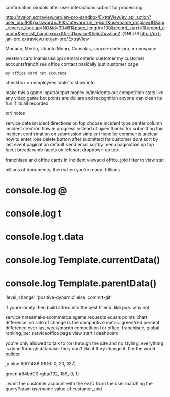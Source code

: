 confirmation modals after user interactions
submit for processing


http://avalon.extraview.net/jan-pro-sandbox/ExtraView/ev_api.action?user_id=JPI&password=JPI&statevar=run_report&username_display=ID&api_reverse_lookup=NO&id=30461&page_length=100&record_start=1&record_count=&persist_handle=xxx&field1=value&field2=value2
j@NhU8
http://ext-jan-pro.extraview.net/jan-pro/ExtraView

Monaco, Menlo, Ubuntu Mono, Consolas, source-code-pro, monospace

western carolinamississippi central onterio
customer
    my customer accountsfranchisee
    office
    contact
    basically just customer page

    my office card not accurate

checkbox on employees table to show info


make this a game
input/output
money in/incidents out
competition
stats
like any video game
but points are dollars and recognition
anyone can clean
its fun if its all recorded



tori notes

service date incident
directions on top
choose incident type
center column incident creation flow
in progress instead of open
thanks for submitting this incident
confirmation on submission simpler friendlier
comments unclear how to enter
lose delete button after submitted for customer
dont sort by last event
pagination
default send email
sortby menu
pagination up top
facet breadcrumb
facets on left
sort dropdown up top



franchisee and office cards in incident viewadd office_jpid filter to view stat

billions of documents, then when you're ready, trillions



# console.log @
# console.log t
# console.log t.data
# console.log Template.currentData()
# console.log Template.parentData()



<!--'escalate'  'positive-dynamic'-->
<!--'close'  'close-sign'-->
<!--'setting_default_escalation_time'  'sort-by-modified-date'-->
<!--'emailed_owner'  'user-shield'-->
<!--'emailed_secondary_contact'  'sent'-->
<!--'emailed_franchisee_contact'  'business'-->
<!--'mark_complete'  'checked-checkbox'-->
<!--'mark_incomplete'  'unchecked-checkbox'-->
<!--'submit'  'internal'-->
<!--'unsubmit'  'undo'-->
<!--'assignment'  'add-user-male'-->
<!--'unassignment'  'remove-user-female'-->
<!--'not-escalate'  'do-not-disturb'-->
'level_change'  'positive-dynamic'
else 'commit-git'


if youre lonely then build alfred into the best friend.  like poe.  why not

service notesmake ecommerce agame
requests equals points
chart difference.  so rate of change is the comparitive metric.  green/red  percent difference over last week/month
competition for office, franchisee, global ranking, per serviceoffice page view start i dashboard

you're only allowed to talk to tori through the site
and no styling.  everything is done through database.  they don't like it they change it. I'm the world builder.


jp blue
#001489
(RGB: 0, 20, 137)


green
#84bd00
rgba(132, 189, 0, 1)

i want the customer account with the ev.ID from the user matching the queryParam username value of customer_jpid